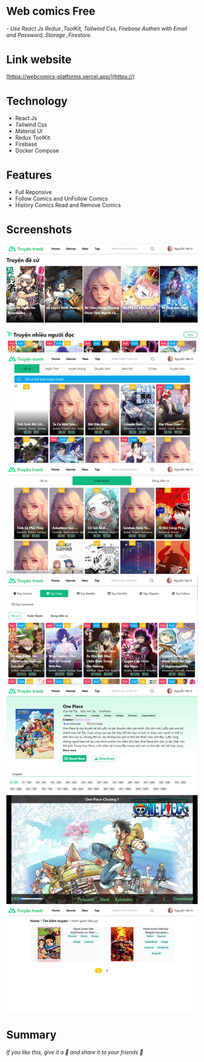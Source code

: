 # Web comics Free
###### - Use React Js Redux ,ToolKit, Tailwind Css, Firebase Authen with Email and Password, Storage ,Firestore.
# Link website
[https://webcomics-platforms.vercel.app/](https://)
# Technology
- React Js
- Tailwind Css
- Material UI
- Redux ToolKit
- Firebase
- Docker Compose
# Features
- Full Reponsive
- Follow Comics and UnFollow Comics
- History Comics Read and Remove Comics
# Screenshots
![Home](public/Screenshot%202023-12-18%20163739.png)
![Genres](public/Screenshot%202023-12-18%20163907.png)
![New](public/Screenshot%202023-12-18%20164002.png)
![Top](public/Screenshot%202023-12-18%20164105.png)
![DetailComics](public/Screenshot%202023-12-18%20164144.png)
![ReadComics](public/Screenshot%202023-12-18%20164237.png)
![Search Comics](public/Screenshot%202023-12-18%20165336.png)
# Summary
###### If you like this, give it a 🌟 and share it to your friends 💖



